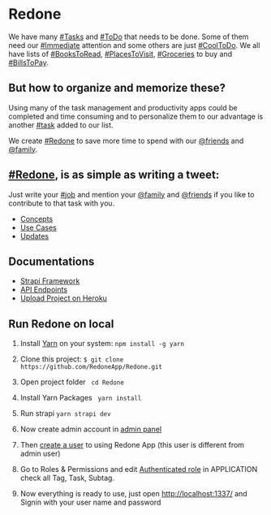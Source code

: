 
# Redone
We have many [#Tasks](#) and [#ToDo](#) that needs to be done. Some of them need our [#Immediate](#) attention and some others are just [#CoolToDo](#). We all have lists of [#BooksToRead](#), [#PlacesToVisit](#), [#Groceries](#) to buy and [#BillsToPay](#).

## But how to organize and memorize these?
Using many of the task management and productivity apps could be completed and time consuming and to personalize them to our advantage is another [#task](#) added to our list.

We create [#Redone](#) to save more time to spend with our [@friends](#) and [@family](#).

## [#Redone](#), is as simple as writing a tweet:
Just write your [#job](#) and mention your [@family](#) and [@friends](#) if you like to contribute to that task with you.

- [Concepts](https://redone.herokuapp.com/concepts.html)
- [Use Cases](https://redone.herokuapp.com/use-cases.html)
- [Updates](https://redone.herokuapp.com/updates.html)

## Documentations
- [Strapi Framework](https://strapi.io/)
- [API Endpoints](https://strapi.io/documentation/3.0.0-beta.x/content-api/api-endpoints.html)
- [Upload Project on Heroku](https://strapi.io/documentation/3.0.0-beta.x/deployment/heroku.html)


## Run Redone on local

1. Install [Yarn](https://yarnpkg.com/) on your system:
``npm install -g yarn``

2. Clone this project:
``$ git clone https://github.com/RedoneApp/Redone.git``

3. Open project folder
`` cd Redone``

4. Install Yarn Packages
`` yarn install``

5. Run strapi
``yarn strapi dev``

6. Now create admin account in [admin panel](http://localhost:1337/admin)
7. Then [create a user](http://localhost:1337/admin/plugins/content-manager/collectionType/plugins::users-permissions.user) to using Redone App (this user is different from admin user)
8. Go to Roles & Permissions and edit [Authenticated role](http://localhost:1337/admin/plugins/users-permissions/roles/edit/1) in APPLICATION check all Tag, Task, Subtag.
9. Now everything is ready to use, just open [http://localhost:1337/](http://localhost:1337/) and Signin with your user name and password
